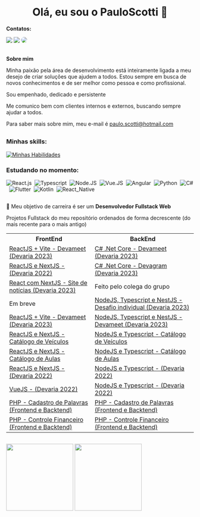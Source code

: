 <h1 align="center"> Olá, eu sou o PauloScotti 👋</h1>
<div>
<p><strong>Contatos:</strong></p>
<a href="https://instagram.com/paulorscotti" target="_blank"><img src="https://img.shields.io/badge/-Instagram-%23E4405F?style=for-the-badge&logo=instagram&logoColor=white"></a>
<a href = "mailto:paulo.scotti@hotmail.com"><img src="https://img.shields.io/badge/-Hotmail-%23333?style=for-the-badge&logo=gmail&logoColor=white" target="_blank"></a>
<a href="https://www.linkedin.com/in/paulo-scotti-94050a25/" target="_blank"><img src="https://img.shields.io/badge/-LinkedIn-%230077B5?style=for-the-badge&logo=linkedin&logoColor=white" style="border-radius: 30px" target="_blank"></a>
 </div>
 <br />
 <p><strong>Sobre mim</strong></p>
 <p>Minha paixão pela área de desenvolvimento está inteiramente ligada a meu desejo de criar soluções que ajudem a todos. Estou sempre em busca de novos conhecimentos e de ser melhor como pessoa e como profissional.</p>
 <p>Sou empenhado, dedicado e persistente</p>
 <p>Me comunico bem com clientes internos e externos, buscando sempre ajudar a todos.</p>
 <p>Para saber mais sobre mim, meu e-mail é <a href="mailto:"paulo.scotti@hotmail.com">paulo.scotti@hotmail.com</a></p>

##

 ### Minhas skills:
[![Minhas Habilidades](https://skillicons.dev/icons?i=html,css,js,ts,nodejs,react,vue,git,figma,vscode
)](https://skillicons.dev)

### Estudando no momento:
![React.js](https://img.shields.io/badge/-React.js-0D1117?style=for-the-badge&logo=react&labelColor=0D1117)&nbsp;
![Typescript](https://img.shields.io/badge/-JavaScript-0D1117?style=for-the-badge&logo=javascript&labelColor=0D1117&textColor=0D1117)&nbsp;
![Node.JS](https://img.shields.io/badge/-Node.JS-0D1117?style=for-the-badge&logo=node.js&labelColor=0D1117&textColor=0D1117)&nbsp;
![Vue.JS](https://img.shields.io/badge/-Vue.JS-0D1117?style=for-the-badge&logo=vue.js&labelColor=0D1117&textColor=0D1117)&nbsp;
![Angular](https://img.shields.io/badge/-Angular-0D1117?style=for-the-badge&logo=angular&labelColor=0D1117&textColor=0D1117)&nbsp;
![Python](https://img.shields.io/badge/-Python-0D1117?style=for-the-badge&logo=python&labelColor=0D1117&textColor=0D1117)&nbsp;
![C#](https://img.shields.io/badge/-Csharp-0D1117?style=for-the-badge&logo=csharp&labelColor=0D1117&textColor=0D1117)&nbsp;
![Flutter](https://img.shields.io/badge/-Flutter-0D1117?style=for-the-badge&logo=flutter&labelColor=0D1117&textColor=0D1117)&nbsp;
![Kotlin](https://img.shields.io/badge/-Kotlin-0D1117?style=for-the-badge&logo=kotlin&labelColor=0D1117&textColor=0D1117)&nbsp;
![React_Native](https://img.shields.io/badge/-ReactNative-0D1117?style=for-the-badge&logo=react-native&labelColor=0D1117&textColor=0D1117)&nbsp;

##

💬 Meu objetivo de carreira é ser um <strong>Desenvolvedor Fullstack Web</strong>

Projetos Fullstack do meu repositório ordenados de forma decrescente (do mais recente para o mais antigo)

<table>
  <tr>
    <th>FrontEnd</th>
    <th>BackEnd</th>
  </tr>
 <tr>
    <td><a href="https://github.com/PauloScotti/devameet-react-js">ReactJS + Vite - Devameet (Devaria 2023)</a></td>
    <td><a href="https://github.com/PauloScotti/DevameetCSharp">C# .Net Core - Devameet (Devaria 2023)</a></td>
  </tr>
  <tr>
  <tr>
    <td><a href="https://github.com/PauloScotti/devagram-react">ReactJS e NextJS - (Devaria 2022)</a></td>
    <td><a href="https://github.com/PauloScotti/DevagramCShrap">C# .Net Core - Devagram (Devaria 2023)</a></td>
  </tr>
  <tr>
    <td><a href="https://github.com/PauloScotti/group_devaria_challeng">React com NextJS - Site de notícias (Devaria 2023)</a></td>
    <td>Feito pelo colega do grupo</td>
  </tr>
  <tr>
    <td>Em breve</td>
    <td><a href="https://github.com/PauloScotti/desafio_franquia">NodeJS, Typescript e NestJS - Desafio individual (Devaria 2023)</a></td>
  </tr>
  <tr>
    <td><a href="https://github.com/PauloScotti/devameet-react-js">ReactJS + Vite - Devameet (Devaria 2023)</a></td>
    <td><a href="https://github.com/PauloScotti/devameet-nest-js">NodeJS, Typescript e NestJS - Devameet (Devaria 2023)</a></td>
  </tr>
  <tr>
    <td><a href="https://github.com/PauloScotti/app-catalogo-veiculos-reactjs">ReactJS e NextJS - Catálogo de Veículos</a></td>
    <td><a href="https://github.com/PauloScotti/app-catalogo-veiculos-nodejs">NodeJS e Typescript - Catálogo de Veículos</a></td>
  </tr>
  <tr>
    <td><a href="https://github.com/PauloScotti/app-catalogo-aulas-font">ReactJS e NextJS - Catálogo de Aulas</a></td>
    <td><a href="https://github.com/PauloScotti/app-catalogo-aulas">NodeJS e Typescript - Catálogo de Aulas</a></td>
  </tr>
  <tr>
    <td><a href="https://github.com/PauloScotti/devagram-react">ReactJS e NextJS - (Devaria 2022)</a></td>
    <td><a href="https://github.com/PauloScotti/devagram-nextjs">NodeJS e Typescript - (Devaria 2022)</a></td>
  </tr>
  <tr>
    <td><a href="https://github.com/PauloScotti/devagram-vue-js">VueJS - (Devaria 2022)</a></td>
    <td><a href="https://github.com/PauloScotti/devagram-nextjs">NodeJS e Typescript - (Devaria 2022)</a></td>
  </tr>
  <tr>
    <td><a href="https://github.com/PauloScotti/controle_de_palavras">PHP - Cadastro de Palavras (Frontend e Backtend)</a></td>
    <td><a href="https://github.com/PauloScotti/controle_de_palavras">PHP - Cadastro de Palavras (Frontend e Backtend)</a></td>
  </tr>
  <tr>
    <td><a href="https://github.com/PauloScotti/ControleFinanceiro">PHP - Controle Financeiro (Frontend e Backtend)</a></td>
    <td><a href="https://github.com/PauloScotti/ControleFinanceiro">PHP - Controle Financeiro (Frontend e Backtend)</a></td>
  </tr>
</table>

##

<div>
  <img height="180em" src="https://github-readme-stats.vercel.app/api?username=PauloScotti&theme=algolia&show_icons=true" />
  <img height="180em" src="https://github-readme-stats.vercel.app/api/top-langs/?username=PauloScotti&theme=algolia" />
</div>
